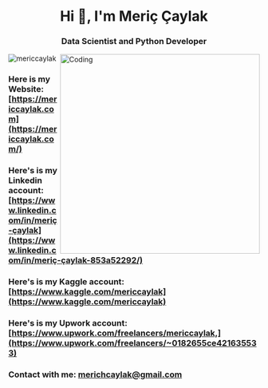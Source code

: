<h1 align="center">Hi 👋, I'm Meriç Çaylak</h1>
<h3 align="center">Data Scientist and Python Developer</h3>
<img align="right" alt="Coding" width="400" src="https://cdn.dribbble.com/users/1187278/screenshots/16762086/media/10ba6161c70f3edd67f34e229b62b852.gif">

<p align="left"> <img src="https://komarev.com/ghpvc/?username=mericcaylak&label=Profile%20views&color=0e75b6&style=flat" alt="mericcaylak" /> </p>

### Here is my Website: [https://mericcaylak.com](https://mericcaylak.com/)
### Here's is my Linkedin account: [https://www.linkedin.com/in/meriç-çaylak](https://www.linkedin.com/in/meriç-çaylak-853a52292/)
### Here's is my Kaggle account: [https://www.kaggle.com/mericcaylak](https://www.kaggle.com/mericcaylak)
### Here's is my Upwork account: [https://www.upwork.com/freelancers/mericcaylak,](https://www.upwork.com/freelancers/~0182655ce421635533)
### Contact with me: **merichcaylak@gmail.com**

